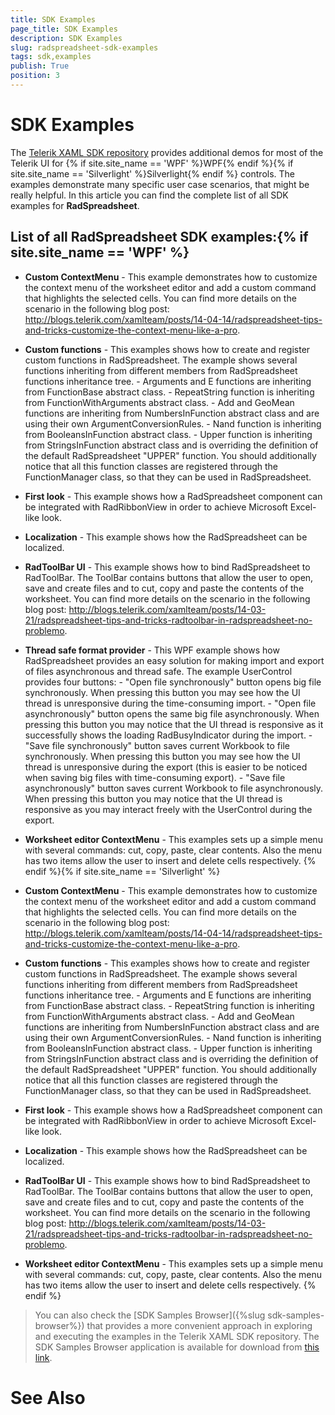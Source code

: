 ```yaml
---
title: SDK Examples
page_title: SDK Examples
description: SDK Examples
slug: radspreadsheet-sdk-examples
tags: sdk,examples
publish: True
position: 3
---
```


# SDK Examples



The [Telerik XAML SDK repository](https://github.com/telerik/xaml-sdk/tree/master/) provides additional demos for most of the Telerik UI for {% if site.site_name == 'WPF' %}WPF{% endif %}{% if site.site_name == 'Silverlight' %}Silverlight{% endif %} controls. The examples demonstrate many specific user case scenarios, that might be really helpful. In this article you can find the complete list of all SDK examples for __RadSpreadsheet__.

## List of all RadSpreadsheet SDK examples:{% if site.site_name == 'WPF' %}

* __Custom ContextMenu__ - This example demonstrates how to customize the context menu of the worksheet editor and add a custom command that highlights the selected cells. You can find more details on the scenario in the following blog post: http://blogs.telerik.com/xamlteam/posts/14-04-14/radspreadsheet-tips-and-tricks-customize-the-context-menu-like-a-pro.

* __Custom functions__ - This examples shows how to create and register custom functions in RadSpreadsheet. The example shows several functions inheriting from different members from RadSpreadsheet functions inheritance tree.  - Arguments and E functions are inheriting from FunctionBase abstract class.  - RepeatString function is inheriting from FunctionWithArguments abstract class.  - Add and GeoMean functions are inheriting from NumbersInFunction abstract class and are using their own ArgumentConversionRules.  - Nand function is inheriting from BooleansInFunction abstract class.  - Upper function is inheriting from StringsInFunction abstract class and is overriding the definition of the default RadSpreadsheet "UPPER" function.   You should additionally notice that all this function classes are registered through the FunctionManager class, so that they can be used in RadSpreadsheet.

* __First look__ - This example shows how a RadSpreadsheet component can be integrated with RadRibbonView in order to achieve Microsoft Excel-like look.

* __Localization__ - This example shows how the RadSpreadsheet can be localized.

* __RadToolBar UI__ - This example shows how to bind RadSpreadsheet to RadToolBar. The ToolBar contains buttons that allow the user to open, save and create files and to cut, copy and paste the contents of the worksheet.  You can find more details on the scenario in the following blog post: http://blogs.telerik.com/xamlteam/posts/14-03-21/radspreadsheet-tips-and-tricks-radtoolbar-in-radspreadsheet-no-problemo.

* __Thread safe format provider__ - This WPF example shows how RadSpreadsheet provides an easy solution for making import and export of files asynchronous and thread safe. The example UserControl provides four buttons:  - "Open file synchronously" button opens big file synchronously. When pressing this button you may see how the UI thread is unresponsive during the time-consuming import.  - "Open file asynchronously" button opens the same big file asynchronously. When pressing this button you may notice that the UI thread is responsive as it successfully shows the loading RadBusyIndicator during the import.  - "Save file synchronously" button saves current Workbook to file synchronously. When pressing this button you may see how the UI thread is unresponsive during the export (this is easier to be noticed when saving big files with time-consuming export).  - "Save file asynchronously" button saves current Workbook to file asynchronously. When pressing this button you may notice that the UI thread is responsive as you may interact freely with the UserControl during the export.

* __Worksheet editor ContextMenu__ - This examples sets up a simple menu with several commands: cut, copy, paste, clear contents. Also the menu has two items allow the user to insert and delete cells respectively. {% endif %}{% if site.site_name == 'Silverlight' %}

* __Custom ContextMenu__ - This example demonstrates how to customize the context menu of the worksheet editor and add a custom command that highlights the selected cells. You can find more details on the scenario in the following blog post: http://blogs.telerik.com/xamlteam/posts/14-04-14/radspreadsheet-tips-and-tricks-customize-the-context-menu-like-a-pro.

* __Custom functions__ - This examples shows how to create and register custom functions in RadSpreadsheet. The example shows several functions inheriting from different members from RadSpreadsheet functions inheritance tree.  - Arguments and E functions are inheriting from FunctionBase abstract class.  - RepeatString function is inheriting from FunctionWithArguments abstract class.  - Add and GeoMean functions are inheriting from NumbersInFunction abstract class and are using their own ArgumentConversionRules.  - Nand function is inheriting from BooleansInFunction abstract class.  - Upper function is inheriting from StringsInFunction abstract class and is overriding the definition of the default RadSpreadsheet "UPPER" function.   You should additionally notice that all this function classes are registered through the FunctionManager class, so that they can be used in RadSpreadsheet.

* __First look__ - This example shows how a RadSpreadsheet component can be integrated with RadRibbonView in order to achieve Microsoft Excel-like look.

* __Localization__ - This example shows how the RadSpreadsheet can be localized.

* __RadToolBar UI__ - This example shows how to bind RadSpreadsheet to RadToolBar. The ToolBar contains buttons that allow the user to open, save and create files and to cut, copy and paste the contents of the worksheet.  You can find more details on the scenario in the following blog post: http://blogs.telerik.com/xamlteam/posts/14-03-21/radspreadsheet-tips-and-tricks-radtoolbar-in-radspreadsheet-no-problemo.

* __Worksheet editor ContextMenu__ - This examples sets up a simple menu with several commands: cut, copy, paste, clear contents. Also the menu has two items allow the user to insert and delete cells respectively. {% endif %}

>You can also check the [SDK Samples Browser]({%slug sdk-samples-browser%}) that provides a more convenient approach in exploring and executing the examples in the Telerik XAML SDK repository. The SDK Samples Browser application is available for download from [this link](http://demos.telerik.com/xaml-sdkbrowser/).

# See Also
